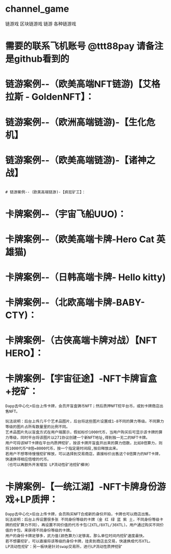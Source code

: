 
# channel_game
链游戏 区块链游戏 链游 各种链游戏

# 需要的联系飞机账号 @ttt88pay 请备注是github看到的

# 链游案例--（欧美高端NFT链游)【艾格拉斯 - GoldenNFT】：


# 链游案例--（欧洲高端链游)-【生化危机】



# 链游案例--（欧美高端链游)-【诸神之战】

~~~

# 链游案例--（欧美高端链游)-【疯狂矿工】：

~~~

# 卡牌案例--（宇宙飞船UUO)：





# 卡牌案例--（欧美高端卡牌-Hero Cat 英雄猫)




# 卡牌案例--（日韩高端卡牌- Hello kitty)




# 卡牌案例--（北欧高端卡牌-BABY-CTY)：



# 卡牌案例-（古侠高端卡牌对战）【NFT HERO】：




# 卡牌案例-【宇宙征途】-NFT卡牌盲盒+挖矿：

~~~
Dapp去中心化+后台上传卡牌，会员开盲盒铸币NFT；然后质押NFT挖平台币，或到卡牌商店出售NFT。

玩法说明：后台上传几千个艺术品图片，后台将这些图片设置成1-8不同的算力等级。不同算力等级的图片占所有数量里的比例不同。
艺术品图片先以盲盒方式在用户端展示，假如标价1000代币，当用户购买后可显示该卡牌的算力等级，同时平台将该图片以271协议创建一个新NFT地址,得到独一无二的NFT卡牌。
用户可将该NFT卡牌在平台内质押挖矿，按该卡牌开盲盒开出来的算力倍数，比如8倍算力，则将1000代币*8倍=8000代币，按一个指定是时间段,按日释放出来。
若用户不想等待慢慢挖矿释放，可以选择到交易商店，直接标价出售这个8倍算力的NFT卡牌，快速换得相应倍增的代币。
（也可以再额外开发增加 LP流动性矿池挖矿模块）

~~~



# 卡牌案例-【一统江湖】-NFT卡牌身份游戏+LP质押：

~~~
Dapp去中心化+后台上传卡牌，会员购买NFT合成新的身份开拍，卡牌也可以商店出售。  
玩法说明：后台上传设置很多张 不同身份等级的卡牌（金 红 绿 蓝 紫 土，不同身份等级卡牌的挖矿算力不同），再设置不同价值的代币卡包(2XTL/8XTL/30XTL)。用户通过购买不同价值的卡包，来获得不同身份等级的卡牌。  
用户的身份卡牌足够多，武力值(颜色算力)足够高，那么单位时间内挖矿速度最快。  
若不想要挖矿，可以直接将该等级的身份卡牌，挂卖到商店去交易，快速换成代币XTL。  
LP流动性挖矿：另一板块是针对swap交易所，进行LP流动性质押挖矿
~~~



